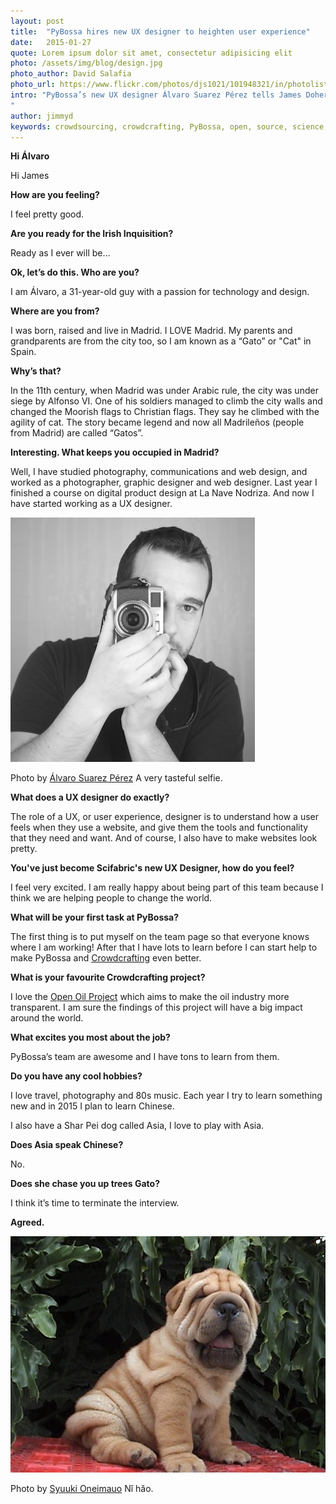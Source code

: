 ```yaml
---
layout: post
title:  "PyBossa hires new UX designer to heighten user experience"
date:   2015-01-27 
quote: Lorem ipsum dolor sit amet, consectetur adipisicing elit
photo: /assets/img/blog/design.jpg
photo_author: David Salafia
photo_url: https://www.flickr.com/photos/djs1021/101948321/in/photolist-a1vFF-5Wcb4W-5o2Ee1-6zwxqj-8JYbqp-bqAL6q-61ibUb-6gJLYL-79xVZz-4iziz4-3aP4ZS-5xK3XM-aUmv6v-4NHuzX-esE7xw-5ueq7Y-8dpffa-5mBLby-5xmRxd-oymbcQ-75LjgC-65atYY-4Lggk1-4NMKfu-5YuiPH-8ZsNSk-oDiQHV-5ahnbY-AGgAz-eky8LN-o1ajA-nv6ea-kpUKX8-6Ri9k9-4qFneX-CyssG-mdVg5X-649nAZ-xXCaC-5s7w3u-65zVMs-5AQnvk-CWBqU-6bWe6J-5Y9JJQ-5WW8fN-5oBNgy-6mHxS7-a6v3k7-dcZpJ6
intro: "PyBossa’s new UX designer Álvaro Suarez Pérez tells James Doherty about his new job, Spanish history and very clever dog.
"
author: jimmyd
keywords: crowdsourcing, crowdcrafting, PyBossa, open, source, science, citizen, opensource, Madrid, Webmaker, community, Manager 
---
```


**Hi Álvaro**

Hi James

**How are you feeling?**

I feel pretty good.

**Are you ready for the Irish Inquisition?**

Ready as I ever will be…

**Ok, let’s do this. Who are you?**

I am Álvaro, a 31-year-old guy with a passion for technology and design. 

**Where are you from?**

I was born, raised and live in Madrid. I LOVE Madrid. My parents and grandparents are from the city too, so I am known as a “Gato” or "Cat" in Spain.

**Why’s that?**

In the 11th century, when Madrid was under Arabic rule, the city was under siege by Alfonso VI. One of his soldiers managed to climb the city walls and changed the Moorish flags to Christian flags. They say he climbed with the agility of cat. The story became legend and now all Madrileños (people from Madrid) are called “Gatos”.

**Interesting. What keeps you occupied in Madrid?**

Well, I have studied photography, communications and web design, and worked as a photographer, graphic designer and web designer. Last year I finished a course on digital product design at La Nave Nodriza. And now I have started working as a UX designer.

![alttext](/assets/img/blog/alvaro.jpg "Courtesy of Álvaro Suarez Pérez")
<p class="post-caption">Photo by <a href="http://www.alvarosuarez.com/">Álvaro Suarez Pérez</a> A very tasteful selfie.</p>

**What does a UX designer do exactly?**

The role of a UX, or user experience, designer is to understand how a user feels when they use a website, and give them the tools and functionality that they need and want. And of course, I also have to make websites look pretty.

**You've just become Scifabric's new UX Designer, how do you feel?**

I feel very excited. I am really happy about being part of this team because I think we are helping people to change the world.

**What will be your first task at PyBossa?**

The first thing is to put myself on the team page so that everyone knows where I am working! After that I have lots to learn before I can start help to make PyBossa and [Crowdcrafting](http://crowdcrafting.org/) even better.

**What is your favourite Crowdcrafting project?**

I love the [Open Oil Project](http://crowdcrafting.org/app/openoil/) which aims to make the oil industry more transparent. I am sure the findings of this project will have a big impact around the world.

**What excites you most about the job?**

PyBossa’s team are awesome and I have tons to learn from them.

**Do you have any cool hobbies?**

I love travel, photography and 80s music. Each year I try to learn something new and in 2015 I plan to learn Chinese. 

I also have a Shar Pei dog called Asia, I love to play with Asia.

**Does Asia speak Chinese?**

No.

**Does she chase you up trees Gato?**

I think it’s time to terminate the interview.

**Agreed.**

![alttext](/assets/img/blog/sharpei.jpg "Courtesy of Syuuki Oneimauo")
<p class="post-caption">Photo by <a href="https://www.flickr.com/photos/104106758@N03/10095263023/in/photolist-go5RZ2-g4EeS-go5QST-emEpF7-AZLab-823aVt-g4EeR-9R6AeT-mg9iUW-3UbUt-fwHrS-9bH51y-emLUix-9bH5f9-9bH59G-88uj9-go5itm-go5x4Z-go5Dpf-7k5zjc-9bDXwK-9bH4MS-vTHMf-g4EeP-2NDge8-a7dfKY-3LhSec-6PEm4B-38P8pn-yqUB6-2NDgJe-go5kB9-7gjcJz-vTKWs-vTKWu-vTHMg-vij6n-vTHMa-vTKWv-vTHMb-vTKWp-vTHMe-vTKWt-vij6q-vij6o-vij6k-823aDX-826kC7-69APd8-9R9x7J/">Syuuki Oneimauo</a> Nǐ hǎo.</p>

